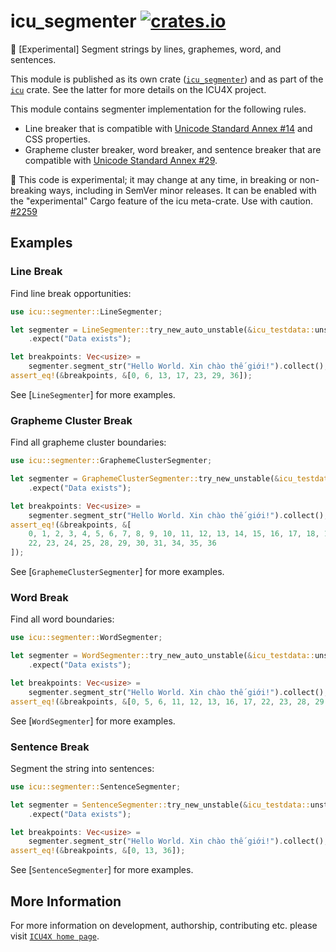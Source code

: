 # icu_segmenter [![crates.io](https://img.shields.io/crates/v/icu_segmenter)](https://crates.io/crates/icu_segmenter)

🚧 \[Experimental\] Segment strings by lines, graphemes, word, and sentences.

This module is published as its own crate ([`icu_segmenter`](https://docs.rs/icu_segmenter/latest/icu_segmenter/))
and as part of the [`icu`](https://docs.rs/icu/latest/icu/) crate. See the latter for more details on the ICU4X project.

This module contains segmenter implementation for the following rules.

- Line breaker that is compatible with [Unicode Standard Annex #14][UAX14] and CSS properties.
- Grapheme cluster breaker, word breaker, and sentence breaker that are compatible with
  [Unicode Standard Annex #29][UAX29].

<div class="stab unstable">
🚧 This code is experimental; it may change at any time, in breaking or non-breaking ways,
including in SemVer minor releases. It can be enabled with the "experimental" Cargo feature
of the icu meta-crate. Use with caution.
<a href="https://github.com/unicode-org/icu4x/issues/2259">#2259</a>
</div>

[UAX14]: https://www.unicode.org/reports/tr14/
[UAX29]: https://www.unicode.org/reports/tr29/

## Examples

### Line Break

Find line break opportunities:

```rust
use icu::segmenter::LineSegmenter;

let segmenter = LineSegmenter::try_new_auto_unstable(&icu_testdata::unstable())
    .expect("Data exists");

let breakpoints: Vec<usize> =
    segmenter.segment_str("Hello World. Xin chào thế giới!").collect();
assert_eq!(&breakpoints, &[0, 6, 13, 17, 23, 29, 36]);
```

See [`LineSegmenter`] for more examples.

### Grapheme Cluster Break

Find all grapheme cluster boundaries:

```rust
use icu::segmenter::GraphemeClusterSegmenter;

let segmenter = GraphemeClusterSegmenter::try_new_unstable(&icu_testdata::unstable())
    .expect("Data exists");

let breakpoints: Vec<usize> =
    segmenter.segment_str("Hello World. Xin chào thế giới!").collect();
assert_eq!(&breakpoints, &[
    0, 1, 2, 3, 4, 5, 6, 7, 8, 9, 10, 11, 12, 13, 14, 15, 16, 17, 18, 19, 21,
    22, 23, 24, 25, 28, 29, 30, 31, 34, 35, 36
]);
```

See [`GraphemeClusterSegmenter`] for more examples.

### Word Break

Find all word boundaries:

```rust
use icu::segmenter::WordSegmenter;

let segmenter = WordSegmenter::try_new_auto_unstable(&icu_testdata::unstable())
    .expect("Data exists");

let breakpoints: Vec<usize> =
    segmenter.segment_str("Hello World. Xin chào thế giới!").collect();
assert_eq!(&breakpoints, &[0, 5, 6, 11, 12, 13, 16, 17, 22, 23, 28, 29, 35, 36]);
```

See [`WordSegmenter`] for more examples.

### Sentence Break

Segment the string into sentences:

```rust
use icu::segmenter::SentenceSegmenter;

let segmenter = SentenceSegmenter::try_new_unstable(&icu_testdata::unstable())
    .expect("Data exists");

let breakpoints: Vec<usize> =
    segmenter.segment_str("Hello World. Xin chào thế giới!").collect();
assert_eq!(&breakpoints, &[0, 13, 36]);
```

See [`SentenceSegmenter`] for more examples.

## More Information

For more information on development, authorship, contributing etc. please visit [`ICU4X home page`](https://github.com/unicode-org/icu4x).

